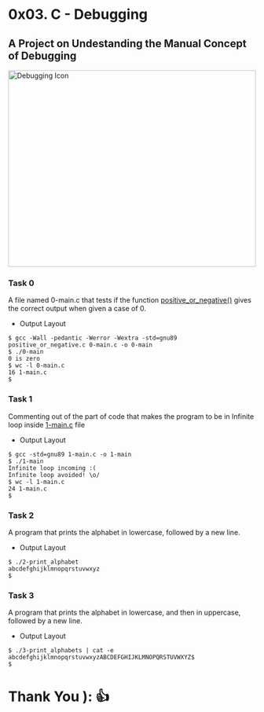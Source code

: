 #  0x03. C - Debugging
## A Project on Undestanding the Manual Concept of Debugging
<img src="https://i.pinimg.com/736x/54/2a/1c/542a1c0ee23024c1daec8aaf7ccf3c90.jpg" alt="Debugging Icon" width="100%" height="400px">

### Task 0
A file named 0-main.c that tests if the function [positive_or_negative()](https://github.com/Sobilo34/alx-low_level_programming/blob/master/0x01-variables_if_else_while/0-positive_or_negative.c) gives the correct output when given a case of 0.
- Output Layout
```script
$ gcc -Wall -pedantic -Werror -Wextra -std=gnu89 positive_or_negative.c 0-main.c -o 0-main
$ ./0-main
0 is zero
$ wc -l 0-main.c
16 1-main.c
$ 
```
### Task 1
Commenting out of the part of code that makes the program to be in Infinite loop inside [1-main.c](https://github.com/Sobilo34/alx-low_level_programming/blob/master/0x03-debugging/1-main.c) file
- Output Layout
```script
$ gcc -std=gnu89 1-main.c -o 1-main
$ ./1-main
Infinite loop incoming :(
Infinite loop avoided! \o/
$ wc -l 1-main.c
24 1-main.c
$
```
### Task 2
A program that prints the alphabet in lowercase, followed by a new line.
- Output Layout
```script
$ ./2-print_alphabet 
abcdefghijklmnopqrstuvwxyz
$
```
### Task 3
A program that prints the alphabet in lowercase, and then in uppercase, followed by a new line.
- Output Layout
```script
$ ./3-print_alphabets | cat -e
abcdefghijklmnopqrstuvwxyzABCDEFGHIJKLMNOPQRSTUVWXYZ$
$
```

# Thank You ):   👍
